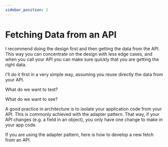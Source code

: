 ```yaml
---
sidebar_position: 2
---
```


# Fetching Data from an API

I recommend doing the design first and then getting the data from the API. This way you can concentrate on the design with less edge cases, and when you call your API you can make sure quickly that you are getting the right data.

I'll do it first in a very simple way, assuming you reuse directly the data from your API.

What do we want to test?

What do we want to see?

A good practice in architecture is to isolate your application code from your API. This is commonly achieved with the adapter pattern. That way, if your API changes (e.g. a field in an object), you only have one change to make in your app code.

If you are using the adapter pattern, here is how to develop a new fetch from an API.
